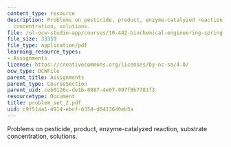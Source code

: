 ```yaml
---
content_type: resource
description: Problems on pesticide, product, enzyme-catalyzed reaction, substrate
  concentration, solutions.
file: /ol-ocw-studio-app/courses/10-442-biochemical-engineering-spring-2005/c9f51aa14914ebcf6354d64136d0eb5a_problem_set_2.pdf
file_size: 33359
file_type: application/pdf
learning_resource_types:
- Assignments
license: https://creativecommons.org/licenses/by-nc-sa/4.0/
ocw_type: OCWFile
parent_title: Assignments
parent_type: CourseSection
parent_uid: ceb0126c-de1b-0987-4e07-997f8b7781f3
resourcetype: Document
title: problem_set_2.pdf
uid: c9f51aa1-4914-ebcf-6354-d64136d0eb5a
---
```

Problems on pesticide, product, enzyme-catalyzed reaction, substrate concentration, solutions.